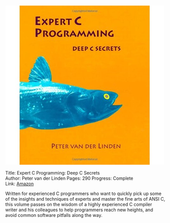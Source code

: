 ![Book cover](cover.jpg)

Title: Expert C Programming: Deep C Secrets<br>
Author: Peter van der Linden
Pages: 290
Progress: Complete<br>
Link: [Amazon](http://www.amazon.com/dp/0131774298/)<br>

Written for experienced C programmers who want to quickly pick up some of the insights and techniques of experts and master the fine arts of ANSI C, this volume passes on the wisdom of a highly experienced C compiler writer and his colleagues to help programmers reach new heights, and avoid common software pitfalls along the way.
